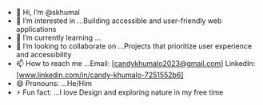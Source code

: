 - 👋 Hi, I’m @skhumal
- 👀 I’m interested in ...Building accessible and user-friendly web applications
- 🌱 I’m currently learning ...
- 💞️ I’m looking to collaborate on ...Projects that prioritize user experience and accessibility
- 📫 How to reach me ...Email: [candykhumalo2023@gmail.com]    LinkedIn: [www.linkedin.com/in/candy-khumalo-7251552b6]
- 😄 Pronouns: ...He/Him
- ⚡ Fun fact: ...I love Design and exploring nature in my free time

<!---
skhumal/skhumal is a ✨ special ✨ repository because its `README.md` (this file) appears on your GitHub profile.
You can click the Preview link to take a look at your changes.
--->
